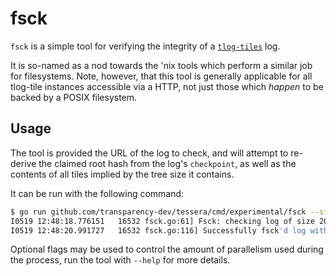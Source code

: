 # fsck

`fsck` is a simple tool for verifying the integrity of a [`tlog-tiles`](https://c2sp.org/tlog-tiles) log.

It is so-named as a nod towards the 'nix tools which perform a similar job for filesystems.
Note, however, that this tool is generally applicable for all tlog-tile instances accessible
via a HTTP, not just those which _happen_ to be backed by a POSIX filesystem.

## Usage

The tool is provided the URL of the log to check, and will attempt to re-derive 
the claimed root hash from the log's `checkpoint`, as well as the contents of all
tiles implied by the tree size it contains.

It can be run with the following command:

```bash
$ go run github.com/transparency-dev/tessera/cmd/experimental/fsck --storage_url=http://localhost:2024/ --public_key=tessera.pub
I0519 12:48:18.776151   16532 fsck.go:61] Fsck: checking log of size 203150
I0519 12:48:20.991727   16532 fsck.go:116] Successfully fsck'd log with size 203150 and root veoRTC8vvpl5VyXbG4mALWTBlz75rVKWKnSXoUX3UHU= (bdea114c2f2fbe99795725db1b89802d64c1973ef9ad52962a7497a145f75075)
```

Optional flags may be used to control the amount of parallelism used during the process, run the tool with `--help`
for more details.

